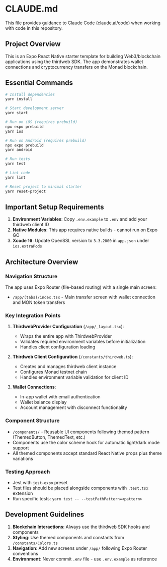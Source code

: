 # CLAUDE.md

This file provides guidance to Claude Code (claude.ai/code) when working with code in this repository.

## Project Overview

This is an Expo React Native starter template for building Web3/blockchain applications using the thirdweb SDK. The app demonstrates wallet connections and cryptocurrency transfers on the Monad blockchain.

## Essential Commands

```bash
# Install dependencies
yarn install

# Start development server
yarn start

# Run on iOS (requires prebuild)
npx expo prebuild
yarn ios

# Run on Android (requires prebuild)
npx expo prebuild
yarn android

# Run tests
yarn test

# Lint code
yarn lint

# Reset project to minimal starter
yarn reset-project
```

## Important Setup Requirements

1. **Environment Variables**: Copy `.env.example` to `.env` and add your thirdweb client ID
2. **Native Modules**: This app requires native builds - cannot run on Expo GO
3. **Xcode 16**: Update OpenSSL version to `3.3.2000` in `app.json` under `ios.extraPods`

## Architecture Overview

### Navigation Structure
The app uses Expo Router (file-based routing) with a single main screen:
- `/app/(tabs)/index.tsx` - Main transfer screen with wallet connection and MON token transfers

### Key Integration Points

1. **ThirdwebProvider Configuration** (`/app/_layout.tsx`):
   - Wraps the entire app with ThirdwebProvider
   - Validates required environment variables before initialization
   - Handles client configuration loading

2. **Thirdweb Client Configuration** (`/constants/thirdweb.ts`):
   - Creates and manages thirdweb client instance
   - Configures Monad testnet chain
   - Handles environment variable validation for client ID

3. **Wallet Connections**:
   - In-app wallet with email authentication
   - Wallet balance display
   - Account management with disconnect functionality

### Component Structure
- `/components/` - Reusable UI components following themed pattern (ThemedButton, ThemedText, etc.)
- Components use the color scheme hook for automatic light/dark mode support
- All themed components accept standard React Native props plus theme variations

### Testing Approach
- Jest with `jest-expo` preset
- Test files should be placed alongside components with `.test.tsx` extension
- Run specific tests: `yarn test -- --testPathPattern=<pattern>`

## Development Guidelines

1. **Blockchain Interactions**: Always use the thirdweb SDK hooks and components
2. **Styling**: Use themed components and constants from `/constants/Colors.ts`
3. **Navigation**: Add new screens under `/app/` following Expo Router conventions
4. **Environment**: Never commit `.env` file - use `.env.example` as reference